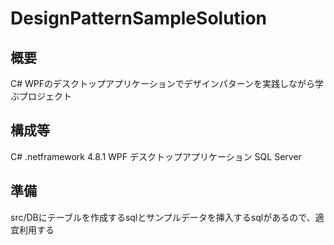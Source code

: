 # DesignPatternSampleSolution

## 概要
C# WPFのデスクトップアプリケーションでデザインパターンを実践しながら学ぶプロジェクト

## 構成等
C#
.netframework 4.8.1
WPF デスクトップアプリケーション
SQL Server

## 準備
src/DBにテーブルを作成するsqlとサンプルデータを挿入するsqlがあるので、適宜利用する